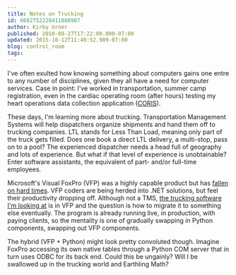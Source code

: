 ```yaml
---
title: Notes on Trucking
id: 6682752228411088907
author: Kirby Urner
published: 2010-08-27T17:22:00.000-07:00
updated: 2015-10-12T11:49:52.989-07:00
blog: control_room
tags: 
---
```


I've often exulted how knowing something about computers gains one entre to any number of disciplines, given they all have a need for computer services.  Case in point:  I've worked in transportation, summer camp registration, even in the cardiac operating room (after hours) testing my heart operations data collection application ([CORIS](http://worldgame.blogspot.com/2007/05/more-basement-archeology.html)).

These days, I'm learning more about trucking.  Transportation Management Systems will help dispatchers organize shipments and hand them off to trucking companies.  LTL stands for Less Than Load, meaning only part of the truck gets filled.  Does one book a direct LTL delivery, a multi-stop, pass on to a pool?  The experienced dispatcher needs a head full of geography and lots of experience.  But what if that level of experience is unobtainable?  Enter software assistants, the equivalent of part- and/or full-time employees.

Microsoft's Visual FoxPro (VFP) was a highly capable product but has [fallen on hard times](http://mybizmo.blogspot.com/2010/08/lurching-ahead.html).  VFP coders are being herded into .NET solutions, but feel their productivity dropping off.  Although not a TMS, [the trucking software I'm looking at](http://www.flickr.com/photos/17157315@N00/4940402278/) is in VFP and the question is how to migrate it to something else eventually.  The program is already running live, in production, with paying clients, so the mentality is one of gradually swapping in Python components, swapping out VFP components.

The hybrid (VFP + Python) might look pretty convoluted though.  Imagine FoxPro accessing its own native tables through a Python COM server that in turn uses ODBC for its back end.  Could this be ungainly?  Will I be swallowed up in the trucking world and Earthling Math?